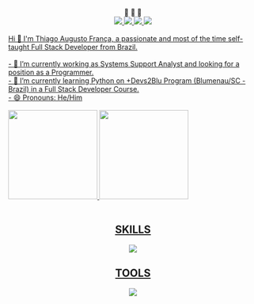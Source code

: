 <div align="center">💬 💬 💬</div>
<div align="center" style="display: inline_block">
  <a href="https://www.linkedin.com/in/thiagofranca85/">
  <img allign="center" src="https://img.shields.io/badge/LinkedIn-0077B5?style=for-the-badge&logo=linkedin&logoColor=black"/>
  <a href="https://www.instagram.com/thiagofranca85/">
  <img allign="center" src="https://img.shields.io/badge/Instagram-E4405F?style=for-the-badge&logo=instagram&logoColor=black"/>
  <a href="thiagoaugusto.franca@hotmail.com">
  <img allign="center" src="https://img.shields.io/badge/Microsoft_Outlook-0078D4?style=for-the-badge&logo=microsoft-outlook&logoColor=black"/>
  <a href="thiagoaugustofranca85@gmail.com">
  <img allign="center" src="https://img.shields.io/badge/Gmail-D14836?style=for-the-badge&logo=gmail&logoColor=black"/>
</div>
<br>
 Hi 👋 I'm Thiago Augusto França, a passionate and most of the time self-taught Full Stack Developer from Brazil.
<br>
<br> 
- 🔭 I’m currently working as Systems Support Analyst and looking for a position as a Programmer. 
<br>
- 🌱 I’m currently learning Python on +Devs2Blu Program (Blumenau/SC - Brazil) in a Full Stack Developer Course.
<br>
- 😄 Pronouns: He/Him
<br>
<br>

<div>
  <a href="https://github.com/thiagofranca85">
  <img height="180em" src="https://github-readme-stats.vercel.app/api?username=thiagofranca85&card_width=350&hide_title=true&show_icons=true&theme=dracula"/>
  <img height="180em" src="https://github-readme-stats.vercel.app/api/top-langs/?username=thiagofranca85&card_width=350&layout=compact&langs_count=16&theme=dracula"/>
</div>
  
<div align="center" style="display: inline_block"><br>
  <h2 align="center">SKILLS</h2>
  <img style="align-items: center" src="https://skillicons.dev/icons?i=git,html,css,bootstrap,figma,js,docker,postgres,sqlite,py,selenium,fastapi,flask,django,bots&theme=dark"/>
</div>
<div align="center">
  <h2 align="center">TOOLS</h2>
  <img src="https://skillicons.dev/icons?i=vscode,powershell,linux,postman,discord&theme=dark"/>
</div>




